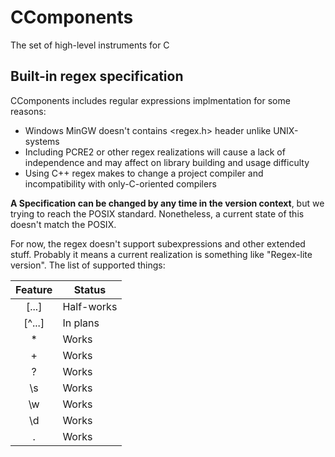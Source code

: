 # CComponents
The set of high-level instruments for C

## Built-in regex specification
CComponents includes regular expressions implmentation for some reasons:
- Windows MinGW doesn't contains <regex.h> header unlike UNIX-systems
- Including PCRE2 or other regex realizations will cause a lack of independence and may affect on library building and usage difficulty
- Using C++ regex makes to change a project compiler and incompatibility with only-C-oriented compilers

**A Specification can be changed by any time in the version context**, but we trying to reach the POSIX standard. Nonetheless, a current state of this doesn't match the POSIX.

For now, the regex doesn't support subexpressions and other extended stuff. Probably it means a current realization is something like "Regex-lite version". The list of supported things:

| Feature |   Status   |
|:-------:| ---------- |
|  [...]  | Half-works |
| [^...]  |  In plans  |
|    *    |   Works    |
|    +    |   Works    |
|    ?    |   Works    |
|   \s    |   Works    |
|   \w    |   Works    |
|   \d    |   Works    |
|    .    |   Works    |